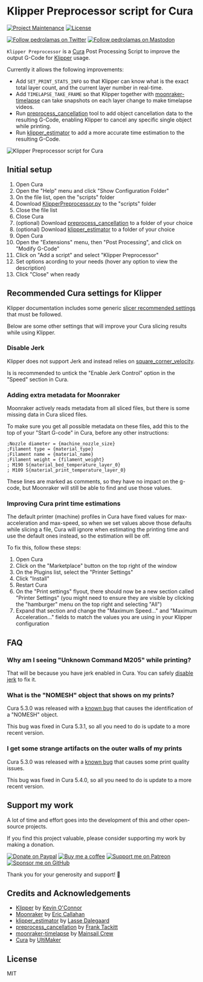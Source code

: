 # Klipper Preprocessor script for Cura

[![Project Maintenance](https://img.shields.io/maintenance/yes/2024.svg)](https://github.com/pedrolamas/klipper-preprocessor 'GitHub Repository')
[![License](https://img.shields.io/github/license/pedrolamas/klipper-preprocessor.svg)](https://github.com/pedrolamas/klipper-preprocessor/blob/master/LICENSE 'License')

[![Follow pedrolamas on Twitter](https://img.shields.io/twitter/follow/pedrolamas?label=Follow%20@pedrolamas%20on%20Twitter&style=social)](https://twitter.com/pedrolamas)
[![Follow pedrolamas on Mastodon](https://img.shields.io/mastodon/follow/109365776481898704?label=Follow%20@pedrolamas%20on%20Mastodon&domain=https%3A%2F%2Fhachyderm.io&style=social)](https://hachyderm.io/@pedrolamas)

`Klipper Preprocessor` is a [Cura](https://ultimaker.com/software/ultimaker-cura) Post Processing Script to improve the output G-Code for [Klipper](https://github.com/Klipper3d/klipper) usage.

Currently it allows the following improvements:

- Add `SET_PRINT_STATS_INFO` so that Klipper can know what is the exact total layer count, and the current layer number in real-time.
- Add `TIMELAPSE_TAKE_FRAME` so that Klipper together with [moonraker-timelapse](https://github.com/mainsail-crew/moonraker-timelapse) can take snapshots on each layer change to make timelapse videos.
- Run [preprocess_cancellation](https://github.com/kageurufu/preprocess_cancellation) tool to add object cancellation data to the resulting G-Code, enabling Klipper to cancel any specific single object while printing.
- Run [klipper_estimator](https://github.com/Annex-Engineering/klipper_estimator) to add a more accurate time estimation to the resulting G-Code.

![Klipper Preprocessor script for Cura](assets/images/Klipper%20Preprocessor%20script%20for%20Cura.png "Klipper Preprocessor script for Cura")

## Initial setup

1. Open Cura
2. Open the "Help" menu and click "Show Configuration Folder"
3. On the file list, open the "scripts" folder
4. Download [KlipperPreprocessor.py](KlipperPreprocessor.py?raw=true) to the "scripts" folder
5. Close the file list
6. Close Cura
7. (optional) Download [preprocess_cancellation](https://github.com/kageurufu/preprocess_cancellation/releases/latest) to a folder of your choice
8. (optional) Download [klipper_estimator](https://github.com/Annex-Engineering/klipper_estimator/releases/latest) to a folder of your choice
9. Open Cura
10. Open the "Extensions" menu, then "Post Processing", and click on "Modify G-Code"
11. Click on "Add a script" and select "Klipper Preprocessor"
12. Set options acording to your needs (hover any option to view the description)
13. Click "Close" when ready

## Recommended Cura settings for Klipper

Klipper documentation includes some generic [slicer recommended settings](https://www.klipper3d.org/Slicers.html#slicers) that must be followed.

Below are some other settings that will improve your Cura slicing results while using Klipper.

### Disable Jerk

Klipper does not support Jerk and instead relies on [square_corner_velocity](https://www.klipper3d.org/Config_Reference.html#printer).

Is is recommended to untick the "Enable Jerk Control" option in the "Speed" section in Cura.

### Adding extra metadata for Moonraker

Moonraker actively reads metadata from all sliced files, but there is some missing data in Cura sliced files.

To make sure you get all possible metadata on these files, add this to the top of your "Start G-code" in Cura, before any other instructions:

```text
;Nozzle diameter = {machine_nozzle_size}
;Filament type = {material_type}
;Filament name = {material_name}
;Filament weight = {filament_weight}
; M190 S{material_bed_temperature_layer_0}
; M109 S{material_print_temperature_layer_0}
```

These lines are marked as comments, so they have no impact on the g-code, but Moonraker will still be able to find and use those values.

### Improving Cura print time estimations

The default printer (machine) profiles in Cura have fixed values for max-acceleration and max-speed, so when we set values above those defaults while slicing a file, Cura will ignore when estimating the printing time and use the default ones instead, so the estimation will be off.

To fix this, follow these steps:

1. Open Cura
2. Click on the "Marketplace" button on the top right of the window
3. On the Plugins list, select the "Printer Settings"
4. Click "Install"
5. Restart Cura
6. On the "Print settings" flyout, there should now be a new section called "Printer Settings" (you might need to ensure they are visible by clicking the "hamburger" menu on the top right and selecting "All")
7. Expand that section and change the "Maximum Speed..." and "Maximum Acceleration..." fields to match the values you are using in your Klipper configuration

## FAQ

### Why am I seeing "Unknown Command M205" while printing?

That will be because you have jerk enabled in Cura. You can safely [disable jerk](#disable-jerk) to fix it.

### What is the "NOMESH" object that shows on my prints?

Cura 5.3.0 was released with a [known bug](https://github.com/Ultimaker/Cura/issues/14679) that causes the identification of a "NOMESH" object.

This bug was fixed in Cura 5.3.1, so all you need to do is update to a more recent version.

### I get some strange artifacts on the outer walls of my prints

Cura 5.3.0 was released with a [known bug](https://github.com/Ultimaker/Cura/issues/14811) that causes some print quality issues.

This bug was fixed in Cura 5.4.0, so all you need to do is update to a more recent version.

## Support my work

A lot of time and effort goes into the development of this and other open-source projects.

If you find this project valuable, please consider supporting my work by making a donation.

[![Donate on Paypal](https://img.shields.io/badge/donate-paypal-blue.svg)](https://paypal.me/pedrolamas 'Donate on Paypal')
[![Buy me a coffee](https://img.shields.io/badge/buy%20me%20a%20coffee-kofi-blue.svg)](https://ko-fi.com/pedrolamas 'Buy me a coffee')
[![Support me on Patreon](https://img.shields.io/badge/join-patreon-blue.svg)](https://www.patreon.com/pedrolamas 'Support me on Patreon')
[![Sponsor me on GitHub](https://img.shields.io/github/sponsors/pedrolamas.svg?label=github%20sponsors)](https://github.com/sponsors/pedrolamas 'Sponsor me on GitHub')

Thank you for your generosity and support! 🙏

## Credits and Acknowledgements

- [Klipper](https://github.com/Klipper3d/klipper) by [Kevin O'Connor](https://github.com/KevinOConnor)
- [Moonraker](https://github.com/Arksine/moonraker) by [Eric Callahan](https://github.com/Arksine)
- [klipper_estimator](https://github.com/Annex-Engineering/klipper_estimator) by [Lasse Dalegaard](https://github.com/dalegaard)
- [preprocess_cancellation](https://github.com/kageurufu/preprocess_cancellation) by [Frank Tackitt](https://github.com/kageurufu)
- [moonraker-timelapse](https://github.com/mainsail-crew/moonraker-timelapse) by [Mainsail Crew](https://github.com/mainsail-crew)
- [Cura](https://github.com/Ultimaker/Cura) by [UltiMaker](https://github.com/Ultimaker)

## License

MIT
